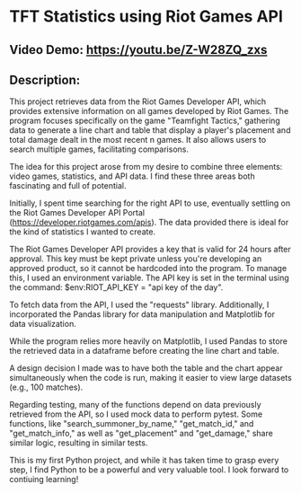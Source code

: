 # TFT Statistics using Riot Games API
## Video Demo: https://youtu.be/Z-W28ZQ_zxs
## Description:
This project retrieves data from the Riot Games Developer API, which provides extensive information on all games developed by Riot Games. The program focuses specifically on the game "Teamfight Tactics," gathering data to generate a line chart and table that display a player's placement and total damage dealt in the most recent n games. It also allows users to search multiple games, facilitating comparisons.

The idea for this project arose from my desire to combine three elements: video games, statistics, and API data. I find these three areas both fascinating and full of potential.

Initially, I spent time searching for the right API to use, eventually settling on the Riot Games Developer API Portal (https://developer.riotgames.com/apis). The data provided there is ideal for the kind of statistics I wanted to create.

The Riot Games Developer API provides a key that is valid for 24 hours after approval. This key must be kept private unless you're developing an approved product, so it cannot be hardcoded into the program. To manage this, I used an environment variable. The API key is set in the terminal using the command: $env:RIOT_API_KEY = "api key of the day".

To fetch data from the API, I used the "requests" library. Additionally, I incorporated the Pandas library for data manipulation and Matplotlib for data visualization.

While the program relies more heavily on Matplotlib, I used Pandas to store the retrieved data in a dataframe before creating the line chart and table.

A design decision I made was to have both the table and the chart appear simultaneously when the code is run, making it easier to view large datasets (e.g., 100 matches).

Regarding testing, many of the functions depend on data previously retrieved from the API, so I used mock data to perform pytest. Some functions, like "search_summoner_by_name," "get_match_id," and "get_match_info," as well as "get_placement" and "get_damage," share similar logic, resulting in similar tests.

This is my first Python project, and while it has taken time to grasp every step, I find Python to be a powerful and very valuable tool. I look forward to contiuing learning!
